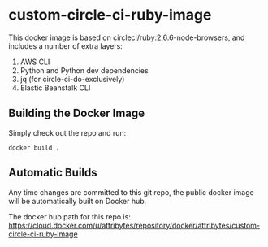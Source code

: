 # custom-circle-ci-ruby-image

This docker image is based on circleci/ruby:2.6.6-node-browsers, and includes a number of extra layers:

1. AWS CLI
2. Python and Python dev dependencies
3. jq (for circle-ci-do-exclusively)
4. Elastic Beanstalk CLI

## Building the Docker Image
Simply check out the repo and run:
```
docker build .
```

## Automatic Builds
Any time changes are committed to this git repo, the public docker image will be automatically built on Docker hub.

The docker hub path for this repo is:
https://cloud.docker.com/u/attribytes/repository/docker/attribytes/custom-circle-ci-ruby-image
